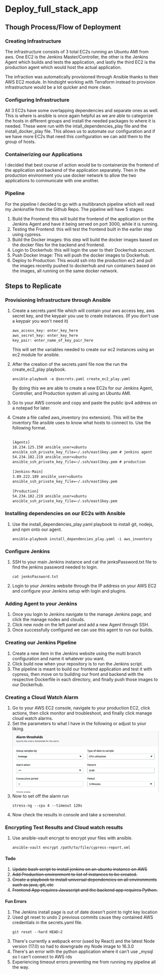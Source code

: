 # Deploy_full_stack_app

## Though Process/Flow of Deployment 

### Creating Infrastructure 

The infrastructure consists of 3 total EC2s running an Ubuntu AMI from aws. One EC2 is the Jenkins Master/Controller, the other is the Jenkins Agent which builds and tests the application, and lastly the third EC2 is the production agent which would host the actual application. 

The infraction was automatically provisioned through Ansible thanks to their AWS EC2 module. In hindsight working with Terraform instead to provision infrastructure would be a lot quicker and more clean. 

### Configuring Infrastructure 

All 3 EC2s have some overlapping dependencies and separate ones as well. This is where is ansible is once again helpful as we are able to categorize the hosts in different groups and install the needed packages to where it is needed. These were run with the intall_dependencies_play file and the install_docker_play file. This allows us to automate our configuration and if we have more EC2s that need this configuration we can add them to the group of hosts. 

### Containerizing our Applications

I decided that best course of action would be to containerize the frontend of the application and backend of the application separately. Then in the production environment you use docker network to allow the two applications to communicate with one another. 

### Pipeline

For the pipeline I decided to go with a multibranch pipeline which will read my Jenkinsfile from the Github Repo. The pipeline will have 5 stages:
1. Build the Frontend: this will build the frontend of the application on the Jenkins Agent and have it being served on port 3000, while it is running. 
2. Testing the Frontend: this will test the frontend built in the earlier step using cypress. 
3. Build the Docker images: this step will build the docker images based on the docker files for the backend and frontend. 
4. Login to Dockerhub: this will login the user to their Dockerhub account. 
5. Push Docker Image: This will push the docker images to Dockerhub.
6. Deploy to Production: This would ssh into the production ec2 and pull the images recently pushed to dockerhub and run containers based on the images, all running on the same docker network.  

## Steps to Replicate 

### Provisioning Infrastructure through Ansible

1. Create a secrets.yaml file which will contain your aws access key, aws secret key, and the keypair you use to create instances. (If you don't use a keypair you won't need it)
    ```
    aws_access_key: enter_key_here
    aws_secret_key: enter_key_here
    key_pair: enter_name_of_key_pair_here
    ```
    This will set the variables needed to create our ec2 instances using an ec2 module for ansible. 

2. After the creation of the secrets.yaml file now the run the create_ec2_play playbook. 

    ```
    ansible-playbook -e @secrets.yaml create_ec2_play.yaml
    ```
    By doing this we are able to create a new EC2s for our Jenkins Agent, Controller, and Production system all using an Ubuntu AMI. 

3. Go to your AWS console and copy and paste the public ipv4 address on a notepad for later.

4. Create a file called aws_inventory (no extension). This will be the inventory file ansible uses to know what hosts to connect to. Use the following format. 
    ```

    [Agents]
    18.234.125.150 ansible_user=ubuntu ansible_ssh_private_key_file=~/.ssh/east1key.pem # jenkins agent
    54.234.182.219 ansible_user=ubuntu ansible_ssh_private_key_file=~/.ssh/east1key.pem # production

    [Jenkins-Main]
    3.89.222.189 ansible_user=ubuntu ansible_ssh_private_key_file=~/.ssh/east1key.pem

    [Production]
    54.234.182.219 ansible_user=ubuntu ansible_ssh_private_key_file=~/.ssh/east1key.pem

    ```


### Installing dependencies on our EC2s with Ansible

1. Use the install_dependencies_play.yaml playbook to install git, nodejs, and npm onto our agent.

    ```
    ansible-playbook install_dependencies_play.yaml -i aws_inventory
    ```

### Configure Jenkins

1. SSH to your main Jenkins instance and cat the jenksPassword.txt file to find the jenkins password needed to login.

    ```
    cat jenksPassword.txt
    ```
2. Login to your Jenkins website through the IP address on your AWS EC2 and configure your Jenkins setup with login and plugins. 

### Adding Agent to your Jenkins 

1. Once you login to Jenkins navigate to the manage Jenkins page, and click the manage nodes and clouds.
2. Click new node on the left panel and add a new Agent through SSH. 
3. Once successfully configured we can use this agent to run our builds. 

### Creating our Jenkins Pipeline

1. Create a new item in the Jenkins website using the multi branch configuration and name it whatever you want. 
2. Click build now when your repository is to run the Jenkins script.
3. The pipeline is meant to build our frontend application and test it with cypress, then move on to building our front and backend with the respective Dockerfile in each directory, and finally push those images to our Dockerhub.

### Creating a Cloud Watch Alarm

1. Go to your AWS EC2 console, navigate to your production EC2, click actions, then click monitor and troubleshoot, and finally click manage cloud watch alarms.
2. Set the parameters to what I have in the following or adjust to your liking. 
    ![Cloud Watch Confi](/screenshots/cloud_watch_config.png)
3. Now to set off the alarm run
    ```
    stress-ng --cpu 4 --timeout 120s
    ```
4. Now check the results in console and take a screenshot.

### Encrypting Test Results and Cloud watch results

1. Use ansible-vault encrypt to encrypt your files with ansible.

    ```
    ansible-vault encrypt /path/to/file/cypress-report.xml 
    ```



#### Todo 

1. ~~Update bash script to install jenkins on an ubuntu instance on AWS~~
2. ~~Add Production environment to list of instances to be created.~~
3. ~~Create a playbook to install universal dependencies on all environments such as java, git, etc~~
4. ~~Frontend App requires Javascript and the backend app requires Python.~~


#### Fun Errors
1. The Jenkins install page is out of date doesn't point to right key location
2. Used git reset to undo 2 previous commits cause they contained AWS credentials in the secrets.yaml file.
    ```
    git reset --hard HEAD~2
    ```
3. There's currently a webpack error (used by React) and the latest Node version (17.0) so had to downgrade my Node image to  16.3.0
4. There's an error with the python application where it can't use _mysql so I can't connect to AWS rds
5. Experiencing timeout errors preventing me from running my pipeline all the way.